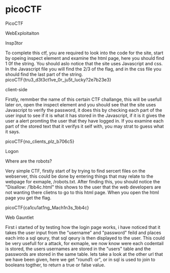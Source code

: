# picoCTF
PicoCTF

WebExploitaiton

Insp3tor 

To complete this ctf, you are required to look into the code for the site, start by opeing inspect element and examine the html page, here you should find 1 0f the string. You should aslo notice that the site uses Javascript and css. In the Javascript file you will find the 2/3 of the flag, and in the css file you should find the last part of the string.
picoCTF{tru3_d3t3ct1ve_0r_ju5t_lucky?2e7b23e3}

client-side

Firstly, remmber the name of this certain CTF challange, this will be usefull later on, open the inspect element and you should see that the site uses Javascript to verify the password, it does this by checking each part of the user input to see if it is what it has stored in the Javascript, if it is it gives the user a alert promting the user that they have logged in. If you examine each part of the stored text that it verifys it self with, you may strat to guess what it says.


picoCTF{no_clients_plz_b706c5}


Logon 


Where are the robots? 

Very simple CTF, firstly start of by trying to find sercert files on the webserver, this could be done by entering things that may relate to the webpage for exmaple, /robots.txt. After finding this, you should notice the "Disallow: /1bb4c.html" this shows to the user that the web developers are not wanting there clietns to go to this html page. When you open the html page you get the flag.

picoCTF{ca1cu1at1ng_Mach1n3s_1bb4c}


Web Gauntlet 

First i started of by testing how the login page works, i have noticed that it takes the user input from the "username" and "password" feild and places each into a sql qeury, that sql qeury is then displayed to the user. This could be very usefull for a attack, for exmaple, we now know were each codentail is stored, the users usernames are stored in the "users" table and the passwords are stored in the same table.
lets take a look at the other url that we have been given, here we get "round1: or", or in sql is used to join  to booleans togther, to return a true or false value.
